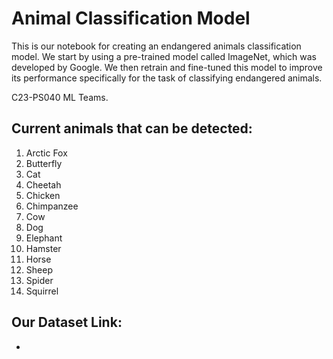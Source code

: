 # Animal Classification Model

This is our notebook for creating an endangered animals classification model. We start by using a pre-trained model called ImageNet, which was developed by Google. We then retrain and fine-tuned this model to improve its performance specifically for the task of classifying endangered animals.

C23-PS040 ML Teams.

## Current animals that can be detected:
1. Arctic Fox
2. Butterfly
3. Cat
4. Cheetah
5. Chicken
6. Chimpanzee
7. Cow
8. Dog
9. Elephant
10. Hamster
11. Horse
12. Sheep
13. Spider
14. Squirrel

## Our Dataset Link:
- 
